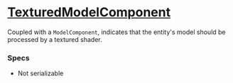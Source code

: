 # [TexturedModelComponent](TexturedModelComponent.hpp)

Coupled with a `ModelComponent`, indicates that the entity's model should be processed by a textured shader.

### Specs

* Not serializable